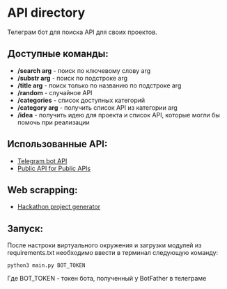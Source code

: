 # API directory
Телеграм бот для поиска API для своих проектов.

## Доступные команды:
* **/search arg** - поиск по ключевому слову arg
* **/substr arg** - поиск по подстроке arg
* **/title arg** - поиск только по названию по подстроке arg
* **/random** - случайное API
* **/categories** - список доступных категорий
* **/category arg** - получить список API из категории arg
* **/idea** - получить идею для проекта и список API, которые могли бы помочь при реализации

## Использованные API:
* [Telegram bot API](https://core.telegram.org/bots/api)
* [Public API for Public APIs](https://github.com/davemachado/public-api)

## Web scrapping:
* [Hackathon project generator](https://www.wolframcloud.com/objects/microsites/ProjectGenerator/idea)

## Запуск:
После настроки виртуального окружения и загрузки модулей из requirements.txt необходимо ввести в терминал следующую команду:
```
python3 main.py BOT_TOKEN
```
Где BOT_TOKEN - токен бота, полученный у BotFather в телеграме
